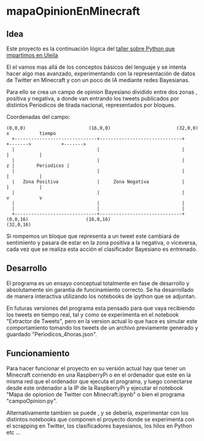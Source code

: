 # mapaOpinionEnMinecraft

## Idea

Este proyecto es la continuación lógica del [taller sobre Python que impartimos en Uleila](http://www.guadatech.com/taller-de-minecraft-con-python-en/)

El el vamos mas allá de los conceptos básicos del lenguaje y se intenta hacer algo mas avanzado, 
experimentando con la representación de datos de Twitter en Minecraft y con un poco de IA mediante redes Bayesianas.

Para ello se crea un campo de opinion Bayesiano dividido entre dos zonas , positiva y negativa, 
a donde van entrando los tweets publicados por distintos Periodicos de tirada nacional, representados por bloques. 

 Coordenadas del campo:

 ```
(0,0,0)                       (16,0,0)                        (32,0,0)              x			tiempo
   +------------------------------+------------------------------+              +------->       	+-------> 
   |                              |                              |              |			|
   |                              |                              |            z |	     Periodicos	|
   |                              |                              |              |			|	
   |   Zona Positiva              |     Zona Negativa            |              |			|
   |                              |                              |              v			v
   |                              |                              |
   |                              |                              |
   +------------------------------+------------------------------+
(0,0,16)                     (16,0,16)                         (32,0,16)  
```

Si rompemos un bloque que representa a un tweet este cambiará de sentimiento y pasara de estar en la zona positiva a la negativa,
o viceversa, cada vez que se realiza esta acción el clasificador Bayesiano es entrenado.

## Desarrollo

El programa es un ensayo conceptual totalmente en fase de desarrollo y absolutamente sin garantia de funcinamiento correcto.
Se ha desarrollado de manera interactiva utilizando los notebooks de ipython que se adjuntan.

En futuras versiones del programa esta pensado para que vaya recibiendo los tweets en tiempo real, tal y como se experimenta en 
el notebook "Extractor de Tweets", pero en la version actual lo que hace es simular este comportamiento tomando los tweets de 
un archivo previamente generado y guardado "Periodicos_4horas.json".

## Funcionamiento

Para hacer funcionar el proyecto en su versión actual hay que tener un Minecraft corriendo en una RaspberryPi o en el ordenador
que este en la misma red que el ordenador que ejecuta el programa, y luego conectarse desde este ordenador a la IP de la RaspberryPi
y ejecutar  el notebook "Mapa de opionion de Twitter con Minecraft.ipynb" o bien el programa "campoOpinion.py".

Alternativamente tambien se puede , y se debería, experimentar con los distintos notebooks que componen el proyecto donde se 
experimenta con el scrapping en Twitter, los clasificadores bayesianos, los hilos en Python etc ...